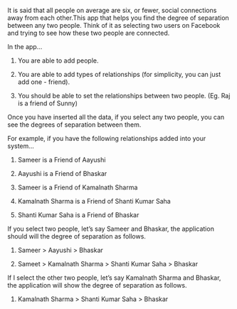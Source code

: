 It is said that all people on average are six, or fewer, social connections away from each other.This app that helps you find the degree of separation between any two people. Think of it as selecting two users on Facebook and trying to see how these two people are connected. 


In the app... 
1. You are able to add people. 

2. You are able to add types of relationships (for simplicity, you can just add one - friend). 

3. You should be able to set the relationships between two people. (Eg. Raj is a friend of Sunny) 

Once you have inserted all the data, if you select any two people, you can see the degrees of separation between them.

For example, if you have the following relationships added into your system... 

1. Sameer is a Friend of Aayushi 

2. Aayushi is a Friend of Bhaskar 

3. Sameer is a Friend of Kamalnath Sharma 

4. Kamalnath Sharma is a Friend of Shanti Kumar Saha

5. Shanti Kumar Saha is a Friend of Bhaskar 


If you select two people, let’s say Sameer and Bhaskar, the application should will the degree of separation as follows. 

1. Sameer > Aayushi > Bhaskar 

2. Sameet > Kamalnath Sharma > Shanti Kumar Saha > Bhaskar 


If I select the other two people, let’s say Kamalnath Sharma and Bhaskar, the application will show the degree of separation as follows. 


1. Kamalnath Sharma > Shanti Kumar Saha > Bhaskar
